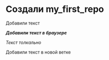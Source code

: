 # Создали my_first_repo

Добавили текст

***Добавили текст в браузере***


*Текст толкально*

Добавили текст в новой ветке
